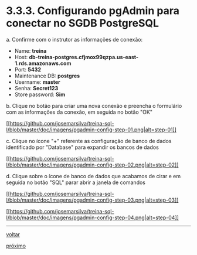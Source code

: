 # 3.3.3. Configurando pgAdmin para conectar no SGDB PostgreSQL

a. Confirme com o instrutor as informações de conexão:

  * Name: **treina**
  * Host: **db-treina-postgres.cfjmox99qzpa.us-east-1.rds.amazonaws.com**
  * Port: **5432**
  * Maintenance DB: **postgres**
  * Username: **master**
  * Senha: **Secret123**
  * Store password: **Sim**

b. Clique no botão para criar uma nova conexão e preencha o formulário com as informações da conexão, em seguida no botão "OK"

[[https://github.com/josemarsilva/treina-sql-I/blob/master/doc/imagens/pgadmin-config-step-01.png|alt=step-01]]

c. Clique no ícone "+" referente as configuração de banco de dados identificado por "Database" para expandir os bancos de dados

[[https://github.com/josemarsilva/treina-sql-I/blob/master/doc/imagens/pgadmin-config-step-02.png|alt=step-02]]

d. Clique sobre o ícone de banco de dados que acabamos de cirar e em seguida no botão "SQL" parar abrir a janela de comandos

[[https://github.com/josemarsilva/treina-sql-I/blob/master/doc/imagens/pgadmin-config-step-03.png|alt=step-03]]

[[https://github.com/josemarsilva/treina-sql-I/blob/master/doc/imagens/pgadmin-config-step-04.png|alt=step-04]]



***
[voltar](https://github.com/josemarsilva/treina-sql-I/wiki/3.-Comandos-SQL)

[próximo](https://github.com/josemarsilva/treina-sql-I/wiki/3.3.4.-Configurando-MySQLWorkbench-para-conectar-no-SGDB-MySQL)

